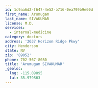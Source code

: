 ```yaml
---
id: 1c9aa6d2-f647-4e52-b716-0ea799b9e60d
first_name: Arumugam
last_name: SIVAKUMAR
license: M.D.
services:
  - internal-medicine
category: doctors
address: '2637 Horizon Ridge Pkwy'
city: Henderson
state: NV
zip: '89052'
phone: 702-567-8080
title: 'Arumugam SIVAKUMAR'
_geoloc:
  lng: -115.09895
  lat: 35.979863
---
```

